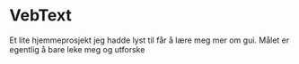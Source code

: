 # VebText

Et lite hjemmeprosjekt jeg hadde lyst til får å lære meg mer om gui. Målet er egentlig å bare leke meg og utforske

